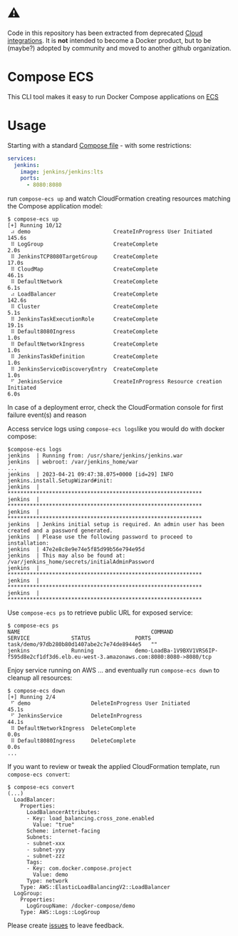 # :warning:
Code in this repository has been extracted from deprecated
[Cloud integrations](https://github.com/docker/compose-cli).
It is **not** intended to become a Docker product, but to be (maybe?) adopted by
community and moved to another github organization.

# Compose ECS

This CLI tool makes it easy to run Docker Compose applications on [ECS](https://aws.amazon.com/ecs)


# Usage

Starting with a standard [Compose file](https://compose-spec.io/) - with some restrictions:
```yaml
services:
  jenkins:
    image: jenkins/jenkins:lts
    ports:
      - 8080:8080
```

run `compose-ecs up` and watch CloudFormation creating resources matching the Compose application model:
```
$ compose-ecs up
[+] Running 10/12
 ⠴ demo                          CreateInProgress User Initiated                                                                       145.6s
 ⠿ LogGroup                      CreateComplete                                                                                          2.0s
 ⠿ JenkinsTCP8080TargetGroup     CreateComplete                                                                                         17.0s
 ⠿ CloudMap                      CreateComplete                                                                                         46.1s
 ⠿ DefaultNetwork                CreateComplete                                                                                          6.1s
 ⠴ LoadBalancer                  CreateComplete                                                                                        142.6s
 ⠿ Cluster                       CreateComplete                                                                                          5.1s
 ⠿ JenkinsTaskExecutionRole      CreateComplete                                                                                         19.1s
 ⠿ Default8080Ingress            CreateComplete                                                                                          1.0s
 ⠿ DefaultNetworkIngress         CreateComplete                                                                                          1.0s
 ⠿ JenkinsTaskDefinition         CreateComplete                                                                                          1.0s
 ⠿ JenkinsServiceDiscoveryEntry  CreateComplete                                                                                          1.0s
 ⠋ JenkinsService                CreateInProgress Resource creation Initiated                                                            6.0s

```

In case of a deployment error, check the CloudFormation console for first failure event(s) and reason


Access service logs using `compose-ecs logs`like you would do with docker compose:
```
$compose-ecs logs
jenkins  | Running from: /usr/share/jenkins/jenkins.war
jenkins  | webroot: /var/jenkins_home/war
...
jenkins  | 2023-04-21 09:47:38.075+0000 [id=29]	INFO	jenkins.install.SetupWizard#init:
jenkins  | *************************************************************
jenkins  | *************************************************************
jenkins  | *************************************************************
jenkins  | Jenkins initial setup is required. An admin user has been created and a password generated.
jenkins  | Please use the following password to proceed to installation:
jenkins  | 47e2e8c8e9e74e5f85d99b56e794e95d
jenkins  | This may also be found at: /var/jenkins_home/secrets/initialAdminPassword
jenkins  | *************************************************************
jenkins  | *************************************************************
jenkins  | *************************************************************
```

Use `compose-ecs ps` to retrieve public URL for exposed service:
```
$ compose-ecs ps
NAME                                         COMMAND             SERVICE             STATUS              PORTS
task/demo/97db280b80d1407abe2c7e74de8944e5   ""                  jenkins             Running             demo-LoadBa-1V9BXV1VRS6IP-f595d8e2cf1df3d6.elb.eu-west-3.amazonaws.com:8080:8080->8080/tcp
```

Enjoy service running on AWS ... and eventually run `compose-ecs down` to cleanup all resources:
```
$ compose-ecs down
[+] Running 2/4
 ⠋ demo                   DeleteInProgress User Initiated                                                                               45.1s
 ⠋ JenkinsService         DeleteInProgress                                                                                              44.1s
 ⠿ DefaultNetworkIngress  DeleteComplete                                                                                                 0.0s
 ⠿ Default8080Ingress     DeleteComplete                                                                                                 0.0s
...
```

If you want to review or tweak the applied CloudFormation template, run `compose-ecs convert`:
```
$ compose-ecs convert
(...)
  LoadBalancer:
    Properties:
      LoadBalancerAttributes:
      - Key: load_balancing.cross_zone.enabled
        Value: "true"
      Scheme: internet-facing
      Subnets:
      - subnet-xxx
      - subnet-yyy
      - subnet-zzz
      Tags:
      - Key: com.docker.compose.project
        Value: demo
      Type: network
    Type: AWS::ElasticLoadBalancingV2::LoadBalancer
  LogGroup:
    Properties:
      LogGroupName: /docker-compose/demo
    Type: AWS::Logs::LogGroup
```


Please create [issues](https://github.com/apnarm/compose-ecs/issues) to leave feedback.

